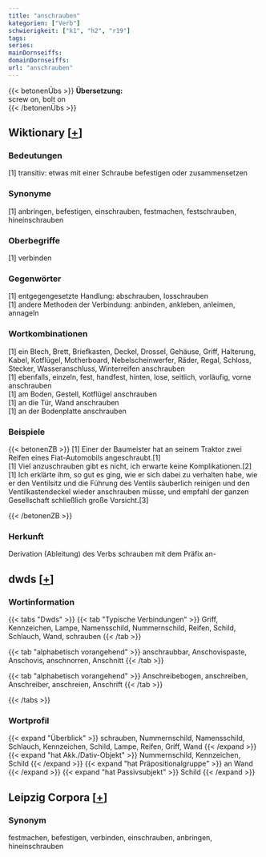 ```yaml
---
title: "anschrauben"
kategorien: ["Verb"]
schwierigkeit: ["k1", "h2", "r19"]
tags:
series:
mainDornseiffs:
domainDornseiffs:
url: "anschrauben"
---
```


{{< betonenÜbs >}}
**Übersetzung:**  
screw on, bolt on  
{{< /betonenÜbs >}}

## Wiktionary [[+](https://de.wiktionary.org/wiki/anschrauben)]

### Bedeutungen
[1] transitiv: etwas mit einer Schraube befestigen oder zusammensetzen  

### Synonyme
[1] anbringen, befestigen, einschrauben, festmachen, festschrauben, hineinschrauben  

### Oberbegriffe
[1] verbinden  

### Gegenwörter
[1] entgegengesetzte Handlung: abschrauben, losschrauben  
[1] andere Methoden der Verbindung: anbinden, ankleben, anleimen, annageln  

### Wortkombinationen
[1] ein Blech, Brett, Briefkasten, Deckel, Drossel, Gehäuse, Griff, Halterung, Kabel, Kotflügel, Motherboard, Nebelscheinwerfer, Räder, Regal, Schloss, Stecker, Wasseranschluss, Winterreifen anschrauben  
[1] ebenfalls, einzeln, fest, handfest, hinten, lose, seitlich, vorläufig, vorne anschrauben  
[1] am Boden, Gestell, Kotflügel anschrauben  
[1] an die Tür, Wand anschrauben  
[1] an der Bodenplatte anschrauben  

### Beispiele
{{< betonenZB >}}
[1] Einer der Baumeister hat an seinem Traktor zwei Reifen eines Fiat-Automobils angeschraubt.[1]  
[1] Viel anzuschrauben gibt es nicht, ich erwarte keine Komplikationen.[2]  
[1] Ich erklärte ihm, so gut es ging, wie er sich dabei zu verhalten habe, wie er den Ventilsitz und die Führung des Ventils säuberlich reinigen und den Ventilkastendeckel wieder anschrauben müsse, und empfahl der ganzen Gesellschaft schließlich große Vorsicht.[3]  

{{< /betonenZB >}}
### Herkunft
Derivation (Ableitung) des Verbs schrauben mit dem Präfix an-  



## dwds [[+](https://www.dwds.de/wb/anschrauben)]

### Wortinformation
{{< tabs "Dwds" >}}
{{< tab "Typische Verbindungen" >}}
Griff, Kennzeichen, Lampe, Namensschild, Nummernschild, Reifen, Schild, Schlauch, Wand, schrauben
{{< /tab >}}

{{< tab "alphabetisch vorangehend" >}}
anschraubbar, Anschovispaste, Anschovis, anschnorren, Anschnitt
{{< /tab >}}

{{< tab "alphabetisch vorangehend" >}}
Anschreibebogen, anschreiben, Anschreiber, anschreien, Anschrift
{{< /tab >}}

{{< /tabs >}}

### Wortprofil
{{< expand "Überblick" >}} schrauben, Nummernschild, Namensschild, Schlauch, Kennzeichen, Schild, Lampe, Reifen, Griff, Wand {{< /expand >}}
{{< expand "hat Akk./Dativ-Objekt" >}} Nummernschild, Kennzeichen, Schild {{< /expand >}}
{{< expand "hat Präpositionalgruppe" >}} an Wand {{< /expand >}}
{{< expand "hat Passivsubjekt" >}} Schild {{< /expand >}}

## Leipzig Corpora [[+](https://corpora.uni-leipzig.de/en/res?word=anschrauben&corpusId=deu_newscrawl-public_2018)]


### Synonym
festmachen, befestigen, verbinden, einschrauben, anbringen, hineinschrauben

